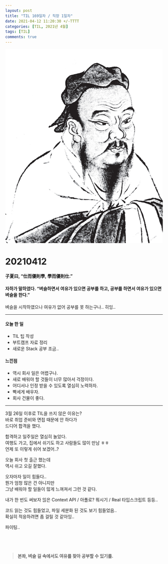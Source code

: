```yaml
---
layout: post
title: "TIL 169일차 / 직장 1일차"
date: 2021-04-12 11:20:30 +/-TTTT
categories: [TIL, 2021년 4월]
tags: [TIL]
comments: true
---
```


![image](/assets/img/sample/avatar.jpg)

# **20210412**

#### **子夏曰, “仕而優則學, 學而優則仕.”**

#### **자하가 말하였다. “벼슬하면서 여유가 있으면 공부를 하고, 공부를 하면서 여유가 있으면 벼슬을 한다.”**

벼슬을 시작하였으나 여유가 없어 공부를 못 하는구나.. 히잉..

---

#### **오늘 한 일**

- TIL 팁 작성
- 부트캠프 자료 정리
- 새로운 Stack 공부 조금..

#### **느낀점**

- 역시 회사 일은 어렵구나.
- 새로 배워야 할 것들이 너무 많아서 걱정이다.
- 어디서나 인정 받을 수 있도록 열심히 노력하자.
- 빡세게 배우자.
- 회사 건물이 좋다.

---

3월 26일 이후로 TIL을 쓰지 않은 이유는?  
바로 취업 준비와 면접 때문에 안 하다가  
드디어 합격을 했다.

합격하고 일주일은 열심히 놀았다.  
여행도 가고, 집에서 쉬기도 하고 사람들도 많이 만남 ㅎㅎ  
언제 또 이렇게 쉬어 보겠어..?

오늘 회사 첫 출근 했는데  
역시 쉬고 오길 잘했다.

오자마자 일이 힘들다..  
뭔가 엄청 많은 건 아니지만  
그냥 배워야 할 일들이 많게 느껴져서 그런 것 같다.

내가 한 번도 써보자 읺은 Context API / 아폴로? 뭐시기 / Real 타입스크립트 등등..

코드 읽는 것도 힘들었고, 파일 세분화 된 것도 보기 힘들었음..  
확실히 적응하려면 좀 걸릴 것 같아잉..

파이팅..

## <br>

> **본좌, 벼슬 길 속에서도 여유를 찾아 공부할 수 있기를.**

